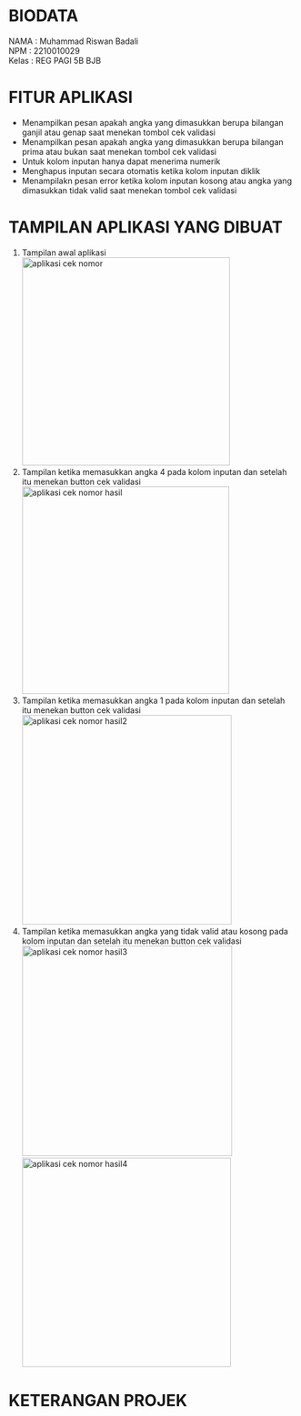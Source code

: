 # BIODATA
NAMA  : Muhammad Riswan Badali<br>
NPM   : 2210010029<br>
Kelas : REG PAGI 5B BJB<br>

# FITUR APLIKASI
- Menampilkan pesan apakah angka yang dimasukkan berupa bilangan ganjil atau genap saat menekan tombol cek validasi<br>
- Menampilkan pesan apakah angka yang dimasukkan berupa bilangan prima atau bukan saat menekan tombol cek validasi<br>
- Untuk kolom inputan hanya dapat menerima numerik<br>
- Menghapus inputan secara otomatis ketika kolom inputan diklik<br>
- Menampilakn pesan error ketika kolom inputan kosong atau angka yang dimasukkan tidak valid saat menekan tombol cek validasi<br>

# TAMPILAN APLIKASI YANG DIBUAT
1. Tampilan awal aplikasi<br>
<img width="365" alt="aplikasi cek nomor " src="https://github.com/user-attachments/assets/c11fdb44-9180-4886-833d-67dfecec1c8e"><br>
2. Tampilan ketika memasukkan angka 4 pada kolom inputan dan setelah itu menekan button cek validasi<br> 
<img width="364" alt="aplikasi cek nomor hasil" src="https://github.com/user-attachments/assets/e5006744-d0c5-4773-bf6a-4246564ed6d6"><br>
3. Tampilan ketika memasukkan angka 1 pada kolom inputan dan setelah itu menekan button cek validasi<br>
<img width="368" alt="aplikasi cek nomor hasil2" src="https://github.com/user-attachments/assets/95cca6dd-6011-459a-93f0-b989c12f58c9"><br>
4. Tampilan ketika memasukkan angka yang tidak valid atau kosong pada kolom inputan dan setelah itu menekan button cek validasi<br>
<img width="369" alt="aplikasi cek nomor hasil3" src="https://github.com/user-attachments/assets/5fe9773f-5dfb-4480-9716-b144711a1c3f"><br>
<img width="367" alt="aplikasi cek nomor hasil4" src="https://github.com/user-attachments/assets/e2851f5c-1664-4e33-98a0-bdb71964f1d9"><br>


# KETERANGAN PROJEK

